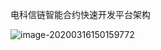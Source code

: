

电科信链智能合约快速开发平台架构

![image-20200316150159772](C:\Users\wyj\AppData\Roaming\Typora\typora-user-images\image-20200316150159772.png)